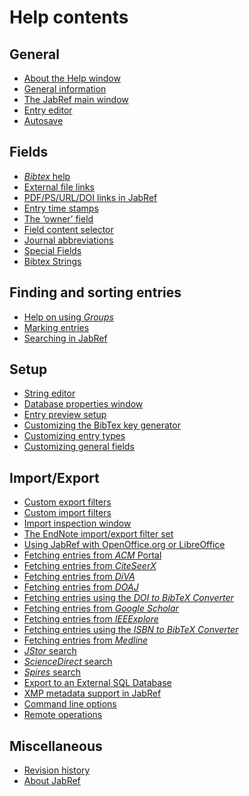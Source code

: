 Help contents
=============

General
-------

-   [About the Help window](help_help.html)
-   [General information](JabRefHelp.html)
-   [The JabRef main window](BaseFrameHelp.html)
-   [Entry editor](EntryEditorHelp.html)
-   [Autosave](Autosave.html)

Fields
------

-   [*Bibtex* help](BibtexHelp.html)
-   [External file links](FileLinks.html)
-   [PDF/PS/URL/DOI links in JabRef](ExternalFiles.html)
-   [Entry time stamps](TimeStampHelp.html)
-   [The ‘owner’ field](OwnerHelp.html)
-   [Field content selector](ContentSelectorHelp.html)
-   [Journal abbreviations](JournalAbbreviations.html)
-   [Special Fields](SpecialFieldsHelp.html)
-   [Bibtex Strings](StringsHelp.html)

Finding and sorting entries
---------------------------

-   [Help on using *Groups*](GroupsHelp.html)
-   [Marking entries](MarkingHelp.html)
-   [Searching in JabRef](SearchHelp.html)

Setup
-----

-   [String editor](StringEditorHelp.html)
-   [Database properties window](DatabaseProperties.html)
-   [Entry preview setup](PreviewHelp.html)
-   [Customizing the BibTex key generator](LabelPatterns.html)
-   [Customizing entry types](CustomEntriesHelp.html)
-   [Customizing general fields](GeneralFields.html)

Import/Export
-------------

-   [Custom export filters](CustomExports.html)
-   [Custom import filters](CustomImports.html)
-   [Import inspection window](ImportInspectionDialog.html)
-   [The EndNote import/export filter set](EndNoteFilters.html)
-   [Using JabRef with OpenOffice.org or LibreOffice](OpenOfficeIntegration.html)
-   [Fetching entries from *ACM* Portal](ACMPortalHelp.html)
-   [Fetching entries from *CiteSeerX*](CiteSeerHelp.html)
-   [Fetching entries from *DiVA*](DiVAtoBibTeXHelp.html)
-   [Fetching entries from *DOAJ*](DOAJHelp.html)
-   [Fetching entries using the *DOI to BibTeX Converter*](DOItoBibTeXHelp.html)
-   [Fetching entries from *Google Scholar*](GoogleScholarHelp.html)
-   [Fetching entries from *IEEExplore*](IEEEXploreHelp.html)
-   [Fetching entries using the *ISBN to BibTeX Converter*](ISBNtoBibTeXHelp.html)
-   [Fetching entries from *Medline*](MedlineHelp.html)
-   [*JStor* search](JSTOR.html)
-   [*ScienceDirect* search](ScienceDirect.html)
-   [*Spires* search](Spires.html)
-   [Export to an External SQL Database](SQLExport.html)
-   [XMP metadata support in JabRef](XMPHelp.html)
-   [Command line options](CommandLine.html)
-   [Remote operations](RemoteHelp.html)

Miscellaneous
-------------

-   [Revision history](RevisionHistory.html)
-   [About JabRef](About.html)

